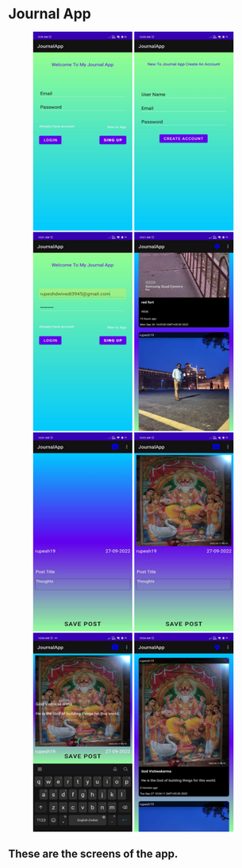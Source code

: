 # Journal App


<p align="center">
    <img src="https://github.com/prog-cy/Journal-App/blob/master/screen1.jpeg" width = "200" height = "400" 
    margin = "10">
    <img src="https://github.com/prog-cy/Journal-App/blob/master/screen2.jpeg" width = "200" height = "400"
    margin = "10">
    <img src="https://github.com/prog-cy/Journal-App/blob/master/screen3.jpeg" width = "200" height = "400"
    margin = "10">    
    <img src="https://github.com/prog-cy/Journal-App/blob/master/screen4.jpeg" width = "200" height = "400"
    margin = "10"> 
     <img src="https://github.com/prog-cy/Journal-App/blob/master/screen5.jpeg" width = "200" height = "400"
    margin = "10">
     <img src="https://github.com/prog-cy/Journal-App/blob/master/screen6.jpeg" width = "200" height = "400"
    margin = "10">
     <img src="https://github.com/prog-cy/Journal-App/blob/master/screen7.jpeg" width = "200" height = "400"
    margin = "10">
     <img src="https://github.com/prog-cy/Journal-App/blob/master/screen8.jpeg" width = "200" height = "400"
    margin = "10">   
      
</p>

## These are the screens of the app.